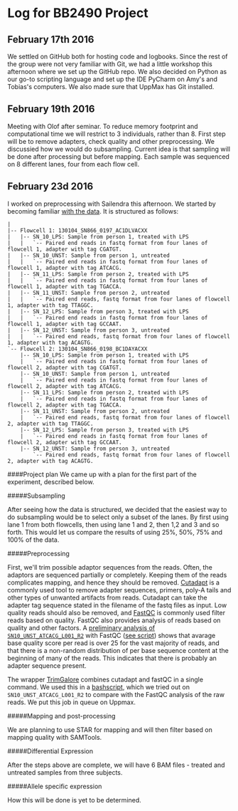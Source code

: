 # Log for BB2490 Project

## February 17th 2016
We settled on GitHub both for hosting code and logbooks. Since the rest of the group were not very familiar with Git, we had a little workshop this afternoon where we set up the GitHub repo. We also decided on Python as our go-to scripting language and set up the IDE PyCharm on Amy's and Tobias's computers. We also made sure that UppMax has Git installed. 

## February 19th 2016
Meeting with Olof after seminar. 
To reduce memory footprint and computational time we will restrict to 3 individuals, rather than 8.
First step will be to remove adapters, check quality and other preprocessing. 
We discussied how we would do subsampling. Current idea is that sampling will be done after processing but before mapping.
Each sample was sequenced on 8 different lanes, four from each flow cell.

## February 23d 2016
I worked on preprocessing with Sailendra this afternoon. We started by becoming familiar [with the data](https://github.com/aerugo/BB2490-RNASeq-Project/wiki/Overview-of-data). It is structured as follows:

```
|
|-- Flowcell 1: 130104_SN866_0197_AC1DLVACXX
|   |-- SN_10_LPS: Sample from person 1, treated with LPS
|   |   `-- Paired end reads in fastq format from four lanes of flowcell 1, adapter with tag CGATGT.
|   |-- SN_10_UNST: Sample from person 1, untreated
|   |   `-- Paired end reads in fastq format from four lanes of flowcell 1, adapter with tag ATCACG.
|   |-- SN_11_LPS: Sample from person 2, treated with LPS
|   |   `-- Paired end reads in fastq format from four lanes of flowcell 1, adapter with tag TGACCA.
|   |-- SN_11_UNST: Sample from person 2, untreated
|   |   `-- Paired end reads, fastq format from four lanes of flowcell 1, adapter with tag TTAGGC.
|   |-- SN_12_LPS: Sample from person 3, treated with LPS
|   |   `-- Paired end reads in fastq format from four lanes of flowcell 1, adapter with tag GCCAAT.
|   |-- SN_12_UNST: Sample from person 3, untreated
|   |   `-- Paired end reads, fastq format from four lanes of flowcell 1, adapter with tag ACAGTG.
`-- Flowcell 2: 130104_SN866_0198_BC1DAYACXX
    |-- SN_10_LPS: Sample from person 1, treated with LPS
    |   `-- Paired end reads in fastq format from four lanes of flowcell 2, adapter with tag CGATGT.
    |-- SN_10_UNST: Sample from person 1, untreated
    |   `-- Paired end reads in fastq format from four lanes of flowcell 2, adapter with tag ATCACG.
    |-- SN_11_LPS: Sample from person 2, treated with LPS
    |   `-- Paired end reads in fastq format from four lanes of flowcell 2, adapter with tag TGACCA.
    |-- SN_11_UNST: Sample from person 2, untreated
    |   `-- Paired end reads, fastq format from four lanes of flowcell 2, adapter with tag TTAGGC.
    |-- SN_12_LPS: Sample from person 3, treated with LPS
    |   `-- Paired end reads in fastq format from four lanes of flowcell 2, adapter with tag GCCAAT.
    |-- SN_12_UNST: Sample from person 3, untreated
        `-- Paired end reads, fastq format from four lanes of flowcell 2, adapter with tag ACAGTG.
```

####Project plan
We came up with a plan for the first part of the experiment, described below.

#####Subsampling

After seeing how the data is structured, we decided that the easiest way to do subsampling would be to select only a subset of the lanes. By first using lane 1 from both flowcells, then using lane 1 and 2, then 1,2 and 3 and so forth. This would let us compare the results of using 25%, 50%, 75% and 100% of the data.

#####Preprocessing

First, we'll trim possible adaptor sequences from the reads. Often, the adaptors are sequenced partially or completely. Keeping them of the reads complicates mapping, and hence they should be removed. [Cutadapt](https://cutadapt.readthedocs.org/en/stable/) is a commonly used tool to remove adapter sequences, primers, poly-A tails and other types of unwanted artifacts from reads. Cutadapt can take the adapter tag sequence stated in the filename of the fastq files as input. Low quality reads should also be removed, and [FastQC](http://www.bioinformatics.babraham.ac.uk/projects/fastqc/) is commonly used filter reads based on quality. FastQC also provides analysis of reads based on quality and other factors. A [preliminary analysis of `SN10_UNST_ATCACG_L001_R2`](https://cdn.rawgit.com/aerugo/BB2490-RNASeq-Project/master/results/2016-02-23/20160223-SN10_UNST_ATCACG_L001_R2-fastqresult.html) with FastQC ([see script](https://github.com/aerugo/BB2490-RNASeq-Project/blob/master/src/fastqc.sh)) shows that avarage base quality score per read is over 25 for the vast majority of reads, and that there is a non-random distribution of per base sequence content at the beginning of many of the reads. This indicates that there is probably an adapter sequence present. 

The wrapper [TrimGalore](http://www.bioinformatics.babraham.ac.uk/projects/trim_galore/) combines cutadapt and fastQC in a single command. We used this in a [bashscript](https://github.com/aerugo/BB2490-RNASeq-Project/blob/master/src/trimming.sh), which we tried out on `SN10_UNST_ATCACG_L001_R2` to compare with the FastQC analysis of the raw reads. We put this job in queue on Uppmax.

#####Mapping and post-processing

We are planning to use STAR for mapping and will then filter based on mapping quality with SAMTools.

#####Differential Expression

After the steps above are complete, we will have 6 BAM files - treated and untreated samples from three subjects.

#####Allele specific expression

How this will be done is yet to be determined.
